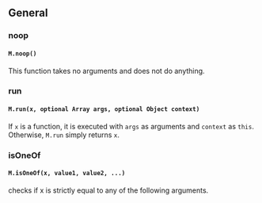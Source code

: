 ## General


### noop

#### `M.noop()`
This function takes no arguments and does not do anything.


### run

#### `M.run(x, optional Array args, optional Object context)`
If `x` is a function, it is executed with `args` as arguments and `context` as `this`. Otherwise, `M.run` simply returns `x`.


### isOneOf

#### `M.isOneOf(x, value1, value2, ...)`
checks if x is strictly equal to any of the following arguments.
